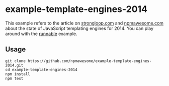 example-template-engines-2014
=============================

This example refers to the article on [strongloop.com](http://) and [npmawesome.com](http://npmawesome.com/) about the state of JavaScript templating engines for 2014. You can play around with the [runnable](http://runnable.com/VFhUDXI1zuRccOxd/javascript-templating-engines-2014-for-node-js-jade-ejs-mustache-nunjucks-npmawesome-and-strongloop) example.

## Usage

    git clone https://github.com/npmawesome/example-template-engines-2014.git
    cd example-template-engines-2014
    npm install
    npm test
